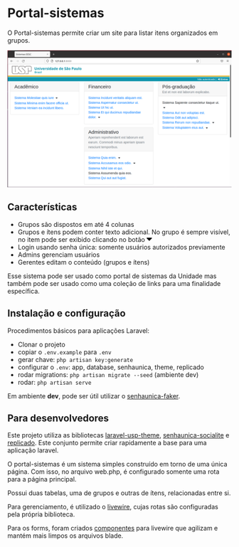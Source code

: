 # Portal-sistemas

O Portal-sistemas permite criar um site para listar itens organizados em grupos.

![Print](docs/print.png)

## Características

* Grupos são dispostos em até 4 colunas
* Grupos e ítens podem conter texto adicional. No grupo é sempre visível, no item pode ser exibido clicando no botão <img src="docs/caret-down.png" width="12px">
* Login usando senha única: somente usuários autorizados previamente
* Admins gerenciam usuários
* Gerentes editam o conteúdo (grupos e ítens)

Esse sistema pode ser usado como portal de sistemas da Unidade mas também pode ser usado como uma coleção de links para uma finalidade específica.

## Instalação e configuração

Procedimentos básicos para aplicações Laravel:

* Clonar o projeto
* copiar o `.env.example` para `.env`
* gerar chave: `php artisan key:generate`
* configurar o `.env`: app, database, senhaunica, theme, replicado
* rodar migrations: `php artisan migrate --seed` (ambiente dev)
* rodar: `php artisan serve`

Em ambiente **dev**, pode ser útil utilizar o [senhaunica-faker](https://github.com/uspdev/senhaunica-faker/).

## Para desenvolvedores

Este projeto utiliza as bibliotecas [laravel-usp-theme](https://github.com/uspdev/laravel-usp-theme/), [senhaunica-socialite](https://github.com/uspdev/senhaunica-socialite/) e [replicado](https://github.com/uspdev/replicado/). Este conjunto permite criar rapidamente a base para uma aplicação laravel.

O portal-sistemas é um sistema simples construído em torno de uma única página. Com isso, no arquivo web.php, é configurado somente uma rota para a página principal. 

Possui duas tabelas, uma de grupos e outras de ítens, relacionadas entre si. 

Para gerenciamento, é utilizado o [livewire](https://laravel-livewire.com/), cujas rotas são configuradas pela própria biblioteca.

Para os forms, foram criados [componentes](https://laravel.com/docs/8.x/blade#components) para livewire que agilizam e mantém mais limpos os arquivos blade.